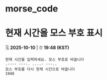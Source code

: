 # morse_code
# 현재 시간을 모스 부호 표시
<!-- MORSE_TIME_START -->
🗓️ **2025-10-10** | ⏰ **19:48 (KST)**

```
현재 시간을 입력하세요. 모스 부호로 바꿉니다
.---- ----. ....- ---..
모스 부호를 다시 현재 시간으로 바꿉니다
1948
```
<!-- MORSE_TIME_END -->
